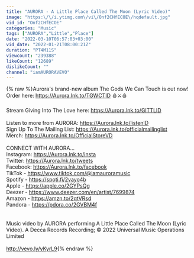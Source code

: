 ```yaml
---
title: "AURORA - A Little Place Called The Moon (Lyric Video)"
image: "https:\/\/i.ytimg.com\/vi\/Onf2CHfECOE\/hqdefault.jpg"
vid_id: "Onf2CHfECOE"
categories: "Music"
tags: ["AURORA","Little","Place"]
date: "2022-03-10T06:57:03+03:00"
vid_date: "2022-01-21T08:00:21Z"
duration: "PT4M11S"
viewcount: "239388"
likeCount: "12689"
dislikeCount: ""
channel: "iamAURORAVEVO"
---
```

{% raw %}Aurora's brand-new album The Gods We Can Touch is out now! Order here: <a rel="nofollow" target="blank" href="https://Aurora.lnk.to/TGWCTID">https://Aurora.lnk.to/TGWCTID</a> 🩸⚔️🩸<br /><br />Stream Giving Into The Love here: <a rel="nofollow" target="blank" href="https://Aurora.lnk.to/GITTLID">https://Aurora.lnk.to/GITTLID</a><br /><br />Listen to more from AURORA: <a rel="nofollow" target="blank" href="https://Aurora.lnk.to/listenID">https://Aurora.lnk.to/listenID</a><br />Sign Up To The Mailing List: <a rel="nofollow" target="blank" href="https://Aurora.lnk.to/officialmailinglist">https://Aurora.lnk.to/officialmailinglist</a><br />Merch: <a rel="nofollow" target="blank" href="https://Aurora.lnk.to/OfficialStoreVD">https://Aurora.lnk.to/OfficialStoreVD</a><br /><br />CONNECT WITH AURORA...<br />Instagram: <a rel="nofollow" target="blank" href="https://Aurora.lnk.to/insta">https://Aurora.lnk.to/insta</a><br />Twitter: <a rel="nofollow" target="blank" href="https://Aurora.lnk.to/tweets">https://Aurora.lnk.to/tweets</a><br />Facebook: <a rel="nofollow" target="blank" href="https://Aurora.lnk.to/facebook">https://Aurora.lnk.to/facebook</a><br />TikTok - <a rel="nofollow" target="blank" href="https://www.tiktok.com/@iamauroramusic">https://www.tiktok.com/@iamauroramusic</a><br />Spotify - <a rel="nofollow" target="blank" href="https://spoti.fi/2vayo4b">https://spoti.fi/2vayo4b</a><br />Apple - <a rel="nofollow" target="blank" href="https://apple.co/2GYPsQg">https://apple.co/2GYPsQg</a><br />Deezer - <a rel="nofollow" target="blank" href="https://www.deezer.com/en/artist/7699874">https://www.deezer.com/en/artist/7699874</a><br />Amazon - <a rel="nofollow" target="blank" href="https://amzn.to/2qtVRsd">https://amzn.to/2qtVRsd</a><br />Pandora - <a rel="nofollow" target="blank" href="https://pdora.co/2GVBM4f">https://pdora.co/2GVBM4f</a><br /><br /><br />Music video by AURORA performing A Little Place Called The Moon (Lyric Video). A Decca Records Recording; © 2022 Universal Music Operations Limited<br /><br /><a rel="nofollow" target="blank" href="http://vevo.ly/yKyrL9">http://vevo.ly/yKyrL9</a>{% endraw %}
